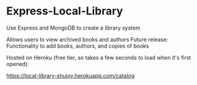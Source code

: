 # Express-Local-Library

Use Express and MongoDB to create a library system

Allows users to view archived books and authors
Future release: Functionality to add books, authors, and copies of books


Hosted on Heroku (free tier, so takes a few seconds to load when it's first opened):

https://local-library-shujoy.herokuapp.com/catalog

